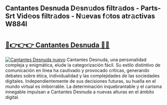## Cantantes Desnuda D𝚎sn𝚞dos filtr𝚊dos - Parts-Srt Vid𝚎os filtr𝚊dos - N𝚞evas f𝚘tos atr𝚊ctivas W884l

# <h2><a href="http://mbcn6c.tromn.icu/?c=Cantantes+Desnuda">🔗👉👉👉 Cantantes Desnuda 🔗🔗</a></h2>

[![Cantantes Desnuda nuevo](https://i.imgur.com/pEAQMta.gif)](http://mbcn6c.tromn.icu/?c=Cantantes+Desnuda)
Cantantes Desnuda, una personalidad compleja y enigmática, elude la categorización fácil. Su estilo distintivo de comunicación en línea ha cautivado y provocado críticas, generando debates sobre ética, individualidad y las complejidades de las sociedades digitales. Independientemente de sus decisiones futuras, su huella en el mundo virtual es imborrable. La determinación inquebrantable y el carisma innegable impulsan a Cantantes Desnuda a nuevas alturas en el ámbito digital.
